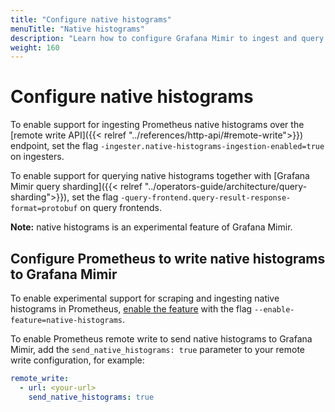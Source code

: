 ```yaml
---
title: "Configure native histograms"
menuTitle: "Native histograms"
description: "Learn how to configure Grafana Mimir to ingest and query native histograms."
weight: 160
---
```


# Configure native histograms

To enable support for ingesting Prometheus native histograms over the [remote write API]({{< relref "../references/http-api/#remote-write">}}) endpoint, set the flag `-ingester.native-histograms-ingestion-enabled=true` on ingesters.

To enable support for querying native histograms together with [Grafana Mimir query sharding]({{< relref "../operators-guide/architecture/query-sharding">}}), set the flag `-query-frontend.query-result-response-format=protobuf` on query frontends.

**Note:** native histograms is an experimental feature of Grafana Mimir.

## Configure Prometheus to write native histograms to Grafana Mimir

To enable experimental support for scraping and ingesting native histograms in Prometheus, [enable the feature](https://prometheus.io/docs/prometheus/latest/feature_flags/#native-histograms) with the flag `--enable-feature=native-histograms`.

To enable Prometheus remote write to send native histograms to Grafana Mimir, add the `send_native_histograms: true` parameter to your remote write configuration, for example:

```yaml
remote_write:
  - url: <your-url>
    send_native_histograms: true
```
